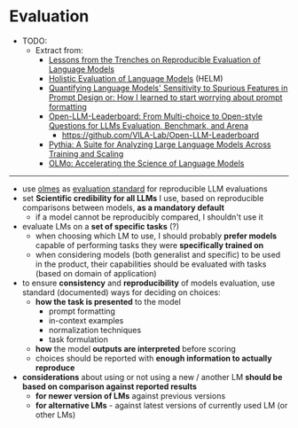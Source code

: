 # Evaluation


- TODO:
    - Extract from:
        - [Lessons from the Trenches on Reproducible Evaluation of Language Models](https://www.semanticscholar.org/paper/Lessons-from-the-Trenches-on-Reproducible-of-Models-Biderman-Schoelkopf/dfa0de5cae63eacd675339fc81b13479c51bb153)
        - [Holistic Evaluation of Language Models](https://www.semanticscholar.org/paper/Holistic-Evaluation-of-Language-Models-Liang-Bommasani/ce913026f693101e54d3ab9152e107034d81fce1) (HELM)
        - [Quantifying Language Models' Sensitivity to Spurious Features in Prompt Design or: How I learned to start worrying about prompt formatting](https://www.semanticscholar.org/paper/Quantifying-Language-Models'-Sensitivity-to-in-or%3A-Sclar-Choi/17a6116e5bbd8b87082cbb2e795885567300c483)
        - [Open-LLM-Leaderboard: From Multi-choice to Open-style Questions for LLMs Evaluation, Benchmark, and Arena](https://arxiv.org/abs/2406.07545)
            - https://github.com/VILA-Lab/Open-LLM-Leaderboard
        - [Pythia: A Suite for Analyzing Large Language Models Across Training and Scaling](https://www.semanticscholar.org/paper/Pythia%3A-A-Suite-for-Analyzing-Large-Language-Models-Biderman-Schoelkopf/be55e8ec4213868db08f2c3168ae666001bea4b8)
        - [OLMo: Accelerating the Science of Language Models](https://www.semanticscholar.org/paper/OLMo%3A-Accelerating-the-Science-of-Language-Models-Groeneveld-Beltagy/ac45bbf9940512d9d686cf8cd3a95969bc313570)

---

- use [olmes](http://localhost:3000/ai-tools/LLM/evaluation/olmes) as [evaluation standard](/ai-tools/LLM/evaluation/olmes#olmes-llm-evaluation-standard-v01) for reproducible LLM evaluations
- set **Scientific credibility for all LLMs** I use, based on reproducible comparisons between models, **as a mandatory default**
    - if a model cannot be reproducibly compared, I shouldn't use it
- evaluate LMs on a **set of specific tasks** (?)
    - when choosing which LM to use, I should probably **prefer models** capable of performing tasks they were **specifically trained on**
    - when considering models (both generalist and specific) to be used in the product, their capabilities should be evaluated with tasks (based on domain of application)
- to ensure **consistency** and **reproducibility** of models evaluation, use standard (documented) ways for deciding on choices:
    - **how the task is presented** to the model
        - prompt formatting
        - in-context examples
        - normalization techniques
        - task formulation
    - **how** the model **outputs are interpreted** before scoring
    - choices should be reported with **enough information to actually reproduce**
- **considerations** about using or not using a new / another LM **should be based on comparison against reported results**
    - **for newer version of LMs** against previous versions
    - **for alternative LMs** - against latest versions of currently used LM (or other LMs)
